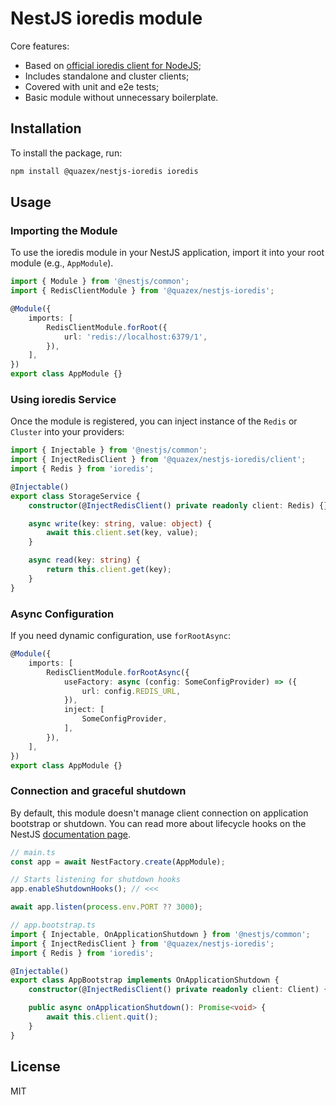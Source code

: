 # NestJS ioredis module

Core features:

- Based on [official ioredis client for NodeJS](https://github.com/redis/ioredis);
- Includes standalone and cluster clients;
- Covered with unit and e2e tests;
- Basic module without unnecessary boilerplate.

## Installation

To install the package, run:

```sh
npm install @quazex/nestjs-ioredis ioredis
```

## Usage

### Importing the Module

To use the ioredis module in your NestJS application, import it into your root module (e.g., `AppModule`).

```typescript
import { Module } from '@nestjs/common';
import { RedisClientModule } from '@quazex/nestjs-ioredis';

@Module({
    imports: [
        RedisClientModule.forRoot({
            url: 'redis://localhost:6379/1',
        }),
    ],
})
export class AppModule {}
```

### Using ioredis Service

Once the module is registered, you can inject instance of the `Redis` or `Cluster` into your providers:

```typescript
import { Injectable } from '@nestjs/common';
import { InjectRedisClient } from '@quazex/nestjs-ioredis/client';
import { Redis } from 'ioredis';

@Injectable()
export class StorageService {
    constructor(@InjectRedisClient() private readonly client: Redis) {}

    async write(key: string, value: object) {
        await this.client.set(key, value);
    }

    async read(key: string) {
        return this.client.get(key);
    }
}
```

### Async Configuration

If you need dynamic configuration, use `forRootAsync`:

```typescript
@Module({
    imports: [
        RedisClientModule.forRootAsync({
            useFactory: async (config: SomeConfigProvider) => ({
                url: config.REDIS_URL,
            }),
            inject: [
                SomeConfigProvider,
            ],
        }),
    ],
})
export class AppModule {}
```

### Connection and graceful shutdown

By default, this module doesn't manage client connection on application bootstrap or shutdown. You can read more about lifecycle hooks on the NestJS [documentation page](https://docs.nestjs.com/fundamentals/lifecycle-events#application-shutdown).

```typescript
// main.ts
const app = await NestFactory.create(AppModule);

// Starts listening for shutdown hooks
app.enableShutdownHooks(); // <<<

await app.listen(process.env.PORT ?? 3000);
```

```typescript
// app.bootstrap.ts
import { Injectable, OnApplicationShutdown } from '@nestjs/common';
import { InjectRedisClient } from '@quazex/nestjs-ioredis';
import { Redis } from 'ioredis';

@Injectable()
export class AppBootstrap implements OnApplicationShutdown {
    constructor(@InjectRedisClient() private readonly client: Client) {}

    public async onApplicationShutdown(): Promise<void> {
        await this.client.quit();
    }
}
```

## License

MIT

